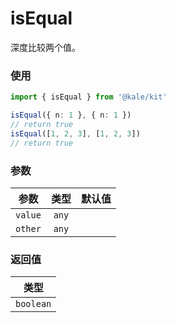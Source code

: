# isEqual

深度比较两个值。

### 使用

```ts
import { isEqual } from '@kale/kit'

isEqual({ n: 1 }, { n: 1 })
// return true
isEqual([1, 2, 3], [1, 2, 3])
// return true
```

### 参数

| 参数    | 类型  | 默认值 |
| ------- | :---: | -----: |
| `value` | `any` |        |
| `other` | `any` |        |

### 返回值

|   类型    |
| :-------: |
| `boolean` |
